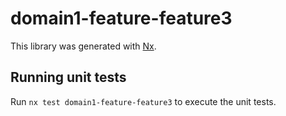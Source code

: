 # domain1-feature-feature3

This library was generated with [Nx](https://nx.dev).

## Running unit tests

Run `nx test domain1-feature-feature3` to execute the unit tests.

